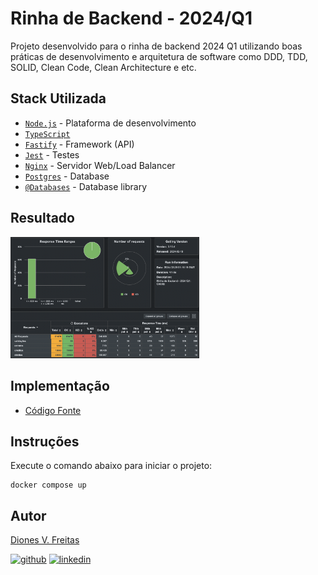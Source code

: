 # Rinha de Backend - 2024/Q1

Projeto desenvolvido para o rinha de backend 2024 Q1 utilizando boas práticas de desenvolvimento e arquitetura de software como DDD, TDD, SOLID, Clean Code, Clean Architecture e etc.

## Stack Utilizada
- [`Node.js`](https://nodejs.org) - Plataforma de desenvolvimento
- [`TypeScript`](https://www.typescriptlang.org)
- [`Fastify`](https://fastify.dev) - Framework (API)
- [`Jest`](https://jestjs.io) - Testes
- [`Nginx`](https://www.nginx.com) - Servidor Web/Load Balancer
- [`Postgres`](https://www.postgresql.org) - Database
- [`@Databases`](https://www.atdatabases.org) - Database library

## Resultado
<img src="stress_test_result.png" width="60%" alt="Resultado do stress test">

## Implementação

- [Código Fonte](https://github.com/dionesvfreitas/rinha-de-backend-2024-q1-node)


## Instruções
Execute o comando abaixo para iniciar o projeto:
```
docker compose up
```
## Autor

[Diones V. Freitas](mailto:dionesfreitas@live.com)

[![github](https://img.shields.io/badge/github-181717?style=for-the-badge&logo=github&logoColor=white)](https://github.com/dionesvfreitas)
[![linkedin](https://img.shields.io/badge/linkedin-0A66C2?style=for-the-badge&logo=linkedin&logoColor=white)](https://www.linkedin.com/in/dionesvfreitas)



